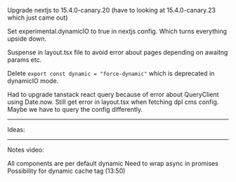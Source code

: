 
Upgrade nextjs to 15.4.0-canary.20 (have to looking at 15.4.0-canary.23 which just came out)

Set experimental.dynamicIO to true in nextjs config. Which turns everything upside down.

Suspense in layout.tsx file to avoid error about pages depending on awaitng params etc.

Delete `export const dynamic = "force-dynamic"` which is deprecated in dynamicIO mode.

Had to upgrade tanstack react query because of error about QueryClient using Date.now.
Still get error in layout.tsx when fetching dpl cms config. Maybe we have to query the config differently.

---

Ideas:

---
Notes video:

All components are per default dynamic
Need to wrap async in promises
Possibility for dynamic cache tag (13:50)

